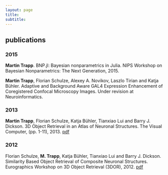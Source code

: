 ```yaml
---
layout: page
title: 
subtitle: 
---
```


## publications

### 2015

**Martin Trapp**.
BNP.jl: Bayesian nonparametrics in Julia.
NIPS Workshop on Bayesian Nonparametrics: The Next Generation, 2015.

**Martin Trapp**, Florian Schulze, Alexey A. Novikov, Laszlo Tirian and Katja Bühler.
Adaptive and Background Aware GAL4 Expression Enhancement of Coregistered Confocal Microscopy Images.
Under revision at Neuroinformatics.

### 2013

**Martin Trapp**, Florian Schulze, Katja Bühler, Tianxiao Lui and Barry J. Dickson. 3D Object Retrieval in an Atlas of Neuronal Structures.
The Visual Computer, (pp. 1-11), 2013. [pdf](http://link.springer.com/article/10.1007%2Fs00371-013-0871-8)

### 2012

Florian Schulze, **M. Trapp**, Katja Bühler, Tianxiao Lui and Barry J. Dickson.
Similarity Based Object Retrieval of Composite Neuronal Structures. Eurographics Workshop on 3D Object Retrieval (3DOR), 2012. [pdf](http://diglib.eg.org/handle/10.2312/3DOR.3DOR12.001-008)

